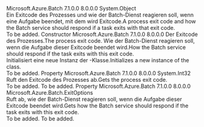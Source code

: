 <Type Name="ExitCodeMapping" FullName="Microsoft.Azure.Batch.ExitCodeMapping">
  <TypeSignature Language="C#" Value="public class ExitCodeMapping" />
  <TypeSignature Language="ILAsm" Value=".class public auto ansi beforefieldinit ExitCodeMapping extends System.Object" />
  <TypeSignature Language="DocId" Value="T:Microsoft.Azure.Batch.ExitCodeMapping" />
  <TypeSignature Language="VB.NET" Value="Public Class ExitCodeMapping" />
  <TypeSignature Language="F#" Value="type ExitCodeMapping = class&#xA;    interface ITransportObjectProvider&lt;ExitCodeMapping&gt;&#xA;    interface IPropertyMetadata&#xA;    interface IModifiable&#xA;    interface IReadOnly" />
  <AssemblyInfo>
    <AssemblyName>Microsoft.Azure.Batch</AssemblyName>
    <AssemblyVersion>7.1.0.0</AssemblyVersion>
    <AssemblyVersion>8.0.0.0</AssemblyVersion>
  </AssemblyInfo>
  <Base>
    <BaseTypeName>System.Object</BaseTypeName>
  </Base>
  <Interfaces />
  <Docs>
    <summary>
            <span data-ttu-id="3e668-101">Ein Exitcode des Prozesses und wie der Batch-Dienst reagieren soll, wenn eine Aufgabe beendet, mit dem wird Exitcode.</span><span class="sxs-lookup"><span data-stu-id="3e668-101">A process exit code and how the Batch service should respond if a task exits with that exit code.</span></span>
            </summary>
    <remarks>To be added.</remarks>
  </Docs>
  <Members>
    <Member MemberName=".ctor">
      <MemberSignature Language="C#" Value="public ExitCodeMapping (int code, Microsoft.Azure.Batch.ExitOptions exitOptions);" />
      <MemberSignature Language="ILAsm" Value=".method public hidebysig specialname rtspecialname instance void .ctor(int32 code, class Microsoft.Azure.Batch.ExitOptions exitOptions) cil managed" />
      <MemberSignature Language="DocId" Value="M:Microsoft.Azure.Batch.ExitCodeMapping.#ctor(System.Int32,Microsoft.Azure.Batch.ExitOptions)" />
      <MemberSignature Language="F#" Value="new Microsoft.Azure.Batch.ExitCodeMapping : int * Microsoft.Azure.Batch.ExitOptions -&gt; Microsoft.Azure.Batch.ExitCodeMapping" Usage="new Microsoft.Azure.Batch.ExitCodeMapping (code, exitOptions)" />
      <MemberType>Constructor</MemberType>
      <AssemblyInfo>
        <AssemblyName>Microsoft.Azure.Batch</AssemblyName>
        <AssemblyVersion>7.1.0.0</AssemblyVersion>
        <AssemblyVersion>8.0.0.0</AssemblyVersion>
      </AssemblyInfo>
      <Parameters>
        <Parameter Name="code" Type="System.Int32" />
        <Parameter Name="exitOptions" Type="Microsoft.Azure.Batch.ExitOptions" />
      </Parameters>
      <Docs>
        <param name="code"><span data-ttu-id="3e668-102">Der Exitcode des Prozesses.</span><span class="sxs-lookup"><span data-stu-id="3e668-102">The process exit code.</span></span></param>
        <param name="exitOptions"><span data-ttu-id="3e668-103">Wie der Batch-Dienst reagieren soll, wenn die Aufgabe dieser Exitcode beendet wird.</span><span class="sxs-lookup"><span data-stu-id="3e668-103">How the Batch service should respond if the task exits with this exit code.</span></span></param>
        <summary>
            <span data-ttu-id="3e668-104">Initialisiert eine neue Instanz der <see cref="T:Microsoft.Azure.Batch.ExitCodeMapping" />-Klasse.</span><span class="sxs-lookup"><span data-stu-id="3e668-104">Initializes a new instance of the <see cref="T:Microsoft.Azure.Batch.ExitCodeMapping" /> class.</span></span>
            </summary>
        <remarks>To be added.</remarks>
      </Docs>
    </Member>
    <Member MemberName="Code">
      <MemberSignature Language="C#" Value="public int Code { get; }" />
      <MemberSignature Language="ILAsm" Value=".property instance int32 Code" />
      <MemberSignature Language="DocId" Value="P:Microsoft.Azure.Batch.ExitCodeMapping.Code" />
      <MemberSignature Language="VB.NET" Value="Public ReadOnly Property Code As Integer" />
      <MemberSignature Language="F#" Value="member this.Code : int" Usage="Microsoft.Azure.Batch.ExitCodeMapping.Code" />
      <MemberType>Property</MemberType>
      <AssemblyInfo>
        <AssemblyName>Microsoft.Azure.Batch</AssemblyName>
        <AssemblyVersion>7.1.0.0</AssemblyVersion>
        <AssemblyVersion>8.0.0.0</AssemblyVersion>
      </AssemblyInfo>
      <ReturnValue>
        <ReturnType>System.Int32</ReturnType>
      </ReturnValue>
      <Docs>
        <summary>
            <span data-ttu-id="3e668-105">Ruft den Exitcode des Prozesses ab.</span><span class="sxs-lookup"><span data-stu-id="3e668-105">Gets the process exit code.</span></span>
            </summary>
        <value>To be added.</value>
        <remarks>To be added.</remarks>
      </Docs>
    </Member>
    <Member MemberName="ExitOptions">
      <MemberSignature Language="C#" Value="public Microsoft.Azure.Batch.ExitOptions ExitOptions { get; }" />
      <MemberSignature Language="ILAsm" Value=".property instance class Microsoft.Azure.Batch.ExitOptions ExitOptions" />
      <MemberSignature Language="DocId" Value="P:Microsoft.Azure.Batch.ExitCodeMapping.ExitOptions" />
      <MemberSignature Language="VB.NET" Value="Public ReadOnly Property ExitOptions As ExitOptions" />
      <MemberSignature Language="F#" Value="member this.ExitOptions : Microsoft.Azure.Batch.ExitOptions" Usage="Microsoft.Azure.Batch.ExitCodeMapping.ExitOptions" />
      <MemberType>Property</MemberType>
      <AssemblyInfo>
        <AssemblyName>Microsoft.Azure.Batch</AssemblyName>
        <AssemblyVersion>7.1.0.0</AssemblyVersion>
        <AssemblyVersion>8.0.0.0</AssemblyVersion>
      </AssemblyInfo>
      <ReturnValue>
        <ReturnType>Microsoft.Azure.Batch.ExitOptions</ReturnType>
      </ReturnValue>
      <Docs>
        <summary>
            <span data-ttu-id="3e668-106">Ruft ab, wie der Batch-Dienst reagieren soll, wenn die Aufgabe dieser Exitcode beendet wird.</span><span class="sxs-lookup"><span data-stu-id="3e668-106">Gets how the Batch service should respond if the task exits with this exit code.</span></span>
            </summary>
        <value>To be added.</value>
        <remarks>To be added.</remarks>
      </Docs>
    </Member>
  </Members>
</Type>
